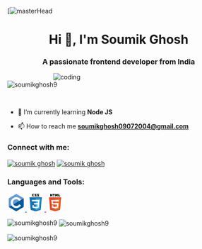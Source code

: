 [![masterHead](https://www.shutterstock.com/shutterstock/photos/1078387013/display_1500/stock-vector-programming-banner-coding-best-programming-languages-flat-illustration-concept-1078387013.jpg)
<h1 align="center">Hi 👋, I'm Soumik Ghosh</h1>
<h3 align="center">A passionate frontend developer from India</h3>
<img align="right" alt="coding" width="400" src="https://media4.giphy.com/media/v1.Y2lkPTc5MGI3NjExOWJiMGE5NGI3YTQ1OTAxMzE3YjdhYjcwMGIzNTM1MjE0MTgwYzU4YSZjdD1n/Xewa8pwHHvzheQFKDD/giphy.gif">

<p align="left"> <img src="https://komarev.com/ghpvc/?username=soumikghosh9&label=Profile%20views&color=0e75b6&style=flat" alt="soumikghosh9" /> </p>

<p align="left"> <a href="https://twitter.com/" target="blank"><img src="https://img.shields.io/twitter/follow/?logo=twitter&style=for-the-badge" alt="" /></a> </p>

- 🌱 I’m currently learning **Node JS**

- 📫 How to reach me **soumikghosh09072004@gmail.com**

<h3 align="left">Connect with me:</h3>
<p align="left">
<a href="https://linkedin.com/in/Soumik Ghosh" target="blank"><img align="center" src="https://raw.githubusercontent.com/rahuldkjain/github-profile-readme-generator/master/src/images/icons/Social/linked-in-alt.svg" alt="soumik ghosh" height="30" width="40" /></a>
<a href="https://fb.com/Soumik Ghosh" target="blank"><img align="center" src="https://raw.githubusercontent.com/rahuldkjain/github-profile-readme-generator/master/src/images/icons/Social/facebook.svg" alt="soumik ghosh" height="30" width="40" /></a>
</p>

<h3 align="left">Languages and Tools:</h3>
<p align="left"> <a href="https://www.cprogramming.com/" target="_blank" rel="noreferrer"> <img src="https://raw.githubusercontent.com/devicons/devicon/master/icons/c/c-original.svg" alt="c" width="40" height="40"/> </a> <a href="https://www.w3schools.com/css/" target="_blank" rel="noreferrer"> <img src="https://raw.githubusercontent.com/devicons/devicon/master/icons/css3/css3-original-wordmark.svg" alt="css3" width="40" height="40"/> </a> <a href="https://www.w3.org/html/" target="_blank" rel="noreferrer"> <img src="https://raw.githubusercontent.com/devicons/devicon/master/icons/html5/html5-original-wordmark.svg" alt="html5" width="40" height="40"/> </a> </p>

<p><img align="left" src="https://github-readme-stats.vercel.app/api/top-langs?username=soumikghosh9&show_icons=true&locale=en&layout=compact" alt="soumikghosh9" /></p>

<p>&nbsp;<img align="center" src="https://github-readme-stats.vercel.app/api?username=soumikghosh9&show_icons=true&locale=en" alt="soumikghosh9" /></p>

<p><img align="center" src="https://github-readme-streak-stats.herokuapp.com/?user=soumikghosh9&" alt="soumikghosh9" /></p>

